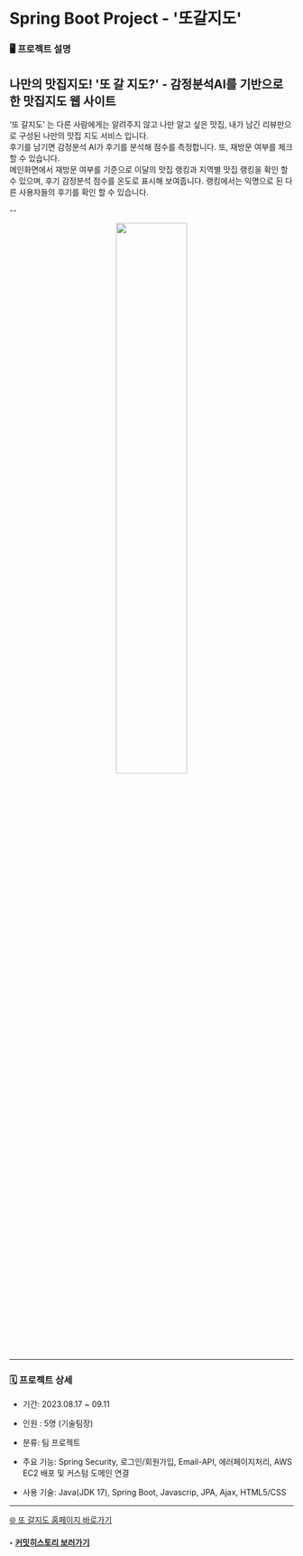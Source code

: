 # Spring Boot Project - '또갈지도' 
### 🖥️ 프로젝트 설명
## 나만의 맛집지도! '또 갈 지도?'  - 감정분석AI를 기반으로 한 맛집지도 웹 사이트 <br/>
 ‘또 갈지도’ 는 다른 사람에게는 알려주지 않고 나만 알고 싶은 맛집, 내가 남긴 리뷰만으로 구성된 나만의 맛집 지도 서비스 입니다. <br/>
후기를 남기면 감정분석 AI가 후기를 분석해 점수를 측정합니다. 또, 재방문 여부를 체크할 수 있습니다.<br/>
 메인화면에서 재방문 여부를 기준으로 이달의 맛집 랭킹과 지역별 맛집 랭킹을 확인 할 수 있으며, 후기 감정분석 점수를 온도로 표시해 보여줍니다. 랭킹에서는 익명으로 된 다른 사용자들의 후기를 확인 할 수 있습니다.

--

 <div align="center">
   <img width="50%" src="https://github.com/ryuahnee/yompro/assets/135402890/75dc3c87-ed85-41c5-b323-7463f8d168a3"/>
</div>

<br/><br/>


---

### 🗓️ 프로젝트 상세

* 기간: 2023.08.17 ~ 09.11

* 인원 : 5명 (기술팀장)

* 분류: 팀 프로젝트

* 주요 기능: Spring Security, 로그인/회원가입, Email-API, 에러페이지처리, AWS EC2 배포 및 커스텀 도메인 연결

* 사용 기술: Java(JDK 17), Spring Boot, Javascrip, JPA, Ajax, HTML5/CSS

---
[🌐 또 갈지도 홈페이지 바로가기](https://yomprogo.com)<br/>
#### ‣ [커밋히스토리 보러가기](https://github.com/ryuahnee/yompro/commits/user2)

